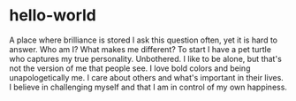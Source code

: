 # hello-world
A place where brilliance is stored 
I ask this question often, yet it is hard to answer. Who am I? What makes me different? 
To start I have a pet turtle who captures my true personality. Unbothered. I like to be alone, but that's not the version of me that people see. I love bold colors and being unapologetically me. 
I care about others and what's important in their lives. 
I believe in challenging myself and that I am in control of my own happiness. 
